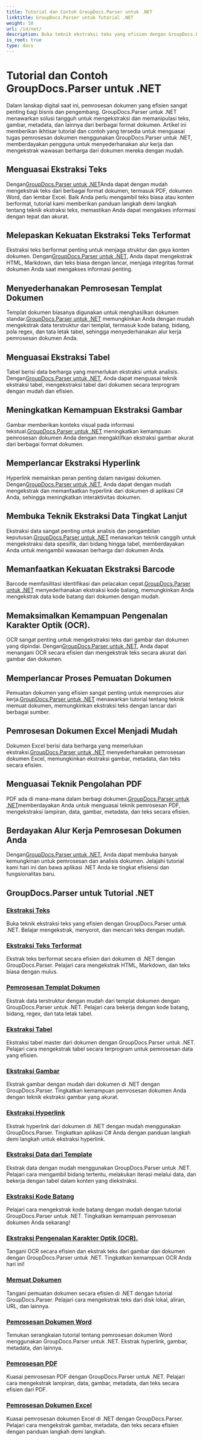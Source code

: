 ```yaml
---
title: Tutorial dan Contoh GroupDocs.Parser untuk .NET
linktitle: GroupDocs.Parser untuk Tutorial .NET
weight: 10
url: /id/net/
description: Buka teknik ekstraksi teks yang efisien dengan GroupDocs.Parser untuk .NET. Ekstrak, sorot, dan cari teks dengan lancar untuk pemrosesan dokumen yang lebih baik.
is_root: true
type: docs
---
```

# Tutorial dan Contoh GroupDocs.Parser untuk .NET

Dalam lanskap digital saat ini, pemrosesan dokumen yang efisien sangat penting bagi bisnis dan pengembang. GroupDocs.Parser untuk .NET menawarkan solusi tangguh untuk mengekstraksi dan memanipulasi teks, gambar, metadata, dan lainnya dari berbagai format dokumen. Artikel ini memberikan ikhtisar tutorial dan contoh yang tersedia untuk menguasai tugas pemrosesan dokumen menggunakan GroupDocs.Parser untuk .NET, memberdayakan pengguna untuk menyederhanakan alur kerja dan mengekstrak wawasan berharga dari dokumen mereka dengan mudah.

## Menguasai Ekstraksi Teks
 Dengan[GroupDocs.Parser untuk .NET](./text-extraction/)Anda dapat dengan mudah mengekstrak teks dari berbagai format dokumen, termasuk PDF, dokumen Word, dan lembar Excel. Baik Anda perlu mengambil teks biasa atau konten berformat, tutorial kami memberikan panduan langkah demi langkah tentang teknik ekstraksi teks, memastikan Anda dapat mengakses informasi dengan tepat dan akurat.

## Melepaskan Kekuatan Ekstraksi Teks Terformat
 Ekstraksi teks berformat penting untuk menjaga struktur dan gaya konten dokumen. Dengan[GroupDocs.Parser untuk .NET](./formatted-text-extraction/), Anda dapat mengekstrak HTML, Markdown, dan teks biasa dengan lancar, menjaga integritas format dokumen Anda saat mengakses informasi penting.

## Menyederhanakan Pemrosesan Templat Dokumen
 Templat dokumen biasanya digunakan untuk menghasilkan dokumen standar.[GroupDocs.Parser untuk .NET](./document-template-processing/) memungkinkan Anda dengan mudah mengekstrak data terstruktur dari templat, termasuk kode batang, bidang, pola regex, dan tata letak tabel, sehingga menyederhanakan alur kerja pemrosesan dokumen Anda.

## Menguasai Ekstraksi Tabel
Tabel berisi data berharga yang memerlukan ekstraksi untuk analisis. Dengan[GroupDocs.Parser untuk .NET](./table-extraction/), Anda dapat menguasai teknik ekstraksi tabel, mengekstraksi tabel dari dokumen secara terprogram dengan mudah dan efisien.

## Meningkatkan Kemampuan Ekstraksi Gambar
 Gambar memberikan konteks visual pada informasi tekstual.[GroupDocs.Parser untuk .NET](./image-extraction/) meningkatkan kemampuan pemrosesan dokumen Anda dengan mengaktifkan ekstraksi gambar akurat dari berbagai format dokumen.

## Memperlancar Ekstraksi Hyperlink
 Hyperlink memainkan peran penting dalam navigasi dokumen. Dengan[GroupDocs.Parser untuk .NET](./hyperlink-extraction/), Anda dapat dengan mudah mengekstrak dan memanfaatkan hyperlink dari dokumen di aplikasi C# Anda, sehingga meningkatkan interaktivitas dokumen.

## Membuka Teknik Ekstraksi Data Tingkat Lanjut
 Ekstraksi data sangat penting untuk analisis dan pengambilan keputusan.[GroupDocs.Parser untuk .NET](./data-extraction-from-templates/) menawarkan teknik canggih untuk mengekstraksi data spesifik, dari bidang hingga tabel, memberdayakan Anda untuk mengambil wawasan berharga dari dokumen Anda.

## Memanfaatkan Kekuatan Ekstraksi Barcode
Barcode memfasilitasi identifikasi dan pelacakan cepat.[GroupDocs.Parser untuk .NET](./barcode-extraction/) menyederhanakan ekstraksi kode batang, memungkinkan Anda mengekstrak data kode batang dari dokumen dengan mudah.

## Memaksimalkan Kemampuan Pengenalan Karakter Optik (OCR).
 OCR sangat penting untuk mengekstraksi teks dari gambar dan dokumen yang dipindai. Dengan[GroupDocs.Parser untuk .NET](./ocr-extraction/), Anda dapat menangani OCR secara efisien dan mengekstrak teks secara akurat dari gambar dan dokumen.

## Memperlancar Proses Pemuatan Dokumen
 Pemuatan dokumen yang efisien sangat penting untuk memproses alur kerja.[GroupDocs.Parser untuk .NET](./document-loading/) menawarkan tutorial tentang teknik memuat dokumen, memungkinkan ekstraksi teks dengan lancar dari berbagai sumber.

## Pemrosesan Dokumen Excel Menjadi Mudah
 Dokumen Excel berisi data berharga yang memerlukan ekstraksi.[GroupDocs.Parser untuk .NET](./excel-document-processing/) menyederhanakan pemrosesan dokumen Excel, memungkinkan ekstraksi gambar, metadata, dan teks secara efisien.

## Menguasai Teknik Pengolahan PDF
 PDF ada di mana-mana dalam berbagi dokumen.[GroupDocs.Parser untuk .NET](./pdf-processing/)memberdayakan Anda untuk menguasai teknik pemrosesan PDF, mengekstraksi lampiran, data, gambar, metadata, dan teks secara efisien.

## Berdayakan Alur Kerja Pemrosesan Dokumen Anda
 Dengan[GroupDocs.Parser untuk .NET](./word-document-processing/), Anda dapat membuka banyak kemungkinan untuk pemrosesan dan analisis dokumen. Jelajahi tutorial kami hari ini dan bawa aplikasi .NET Anda ke tingkat efisiensi dan fungsionalitas baru.

## GroupDocs.Parser untuk Tutorial .NET
### [Ekstraksi Teks](./text-extraction/)
Buka teknik ekstraksi teks yang efisien dengan GroupDocs.Parser untuk .NET. Belajar mengekstrak, menyorot, dan mencari teks dengan mudah.
### [Ekstraksi Teks Terformat](./formatted-text-extraction/)
Ekstrak teks berformat secara efisien dari dokumen di .NET dengan GroupDocs.Parser. Pelajari cara mengekstrak HTML, Markdown, dan teks biasa dengan mulus.
### [Pemrosesan Templat Dokumen](./document-template-processing/)
Ekstrak data terstruktur dengan mudah dari templat dokumen dengan GroupDocs.Parser untuk .NET. Pelajari cara bekerja dengan kode batang, bidang, regex, dan tata letak tabel.
### [Ekstraksi Tabel](./table-extraction/)
Ekstraksi tabel master dari dokumen dengan GroupDocs.Parser untuk .NET. Pelajari cara mengekstrak tabel secara terprogram untuk pemrosesan data yang efisien.
### [Ekstraksi Gambar](./image-extraction/)
Ekstrak gambar dengan mudah dari dokumen di .NET dengan GroupDocs.Parser. Tingkatkan kemampuan pemrosesan dokumen Anda dengan teknik ekstraksi gambar yang akurat.
### [Ekstraksi Hyperlink](./hyperlink-extraction/)
Ekstrak hyperlink dari dokumen di .NET dengan mudah menggunakan GroupDocs.Parser. Tingkatkan aplikasi C# Anda dengan panduan langkah demi langkah untuk ekstraksi hyperlink.
### [Ekstraksi Data dari Template](./data-extraction-from-templates/)
Ekstrak data dengan mudah menggunakan GroupDocs.Parser untuk .NET. Pelajari cara mengambil bidang tertentu, melakukan iterasi melalui data, dan bekerja dengan tabel dalam konten yang diekstraksi.
### [Ekstraksi Kode Batang](./barcode-extraction/)
Pelajari cara mengekstrak kode batang dengan mudah dengan tutorial GroupDocs.Parser untuk .NET. Tingkatkan kemampuan pemrosesan dokumen Anda sekarang!
### [Ekstraksi Pengenalan Karakter Optik (OCR).](./ocr-extraction/)
Tangani OCR secara efisien dan ekstrak teks dari gambar dan dokumen dengan GroupDocs.Parser untuk .NET. Tingkatkan kemampuan OCR Anda hari ini!
### [Memuat Dokumen](./document-loading/)
Tangani pemuatan dokumen secara efisien di .NET dengan tutorial GroupDocs.Parser. Pelajari cara mengekstrak teks dari disk lokal, aliran, URL, dan lainnya.
### [Pemrosesan Dokumen Word](./word-document-processing/)
Temukan serangkaian tutorial tentang pemrosesan dokumen Word menggunakan GroupDocs.Parser untuk .NET. Ekstrak hyperlink, gambar, metadata, dan lainnya.
### [Pemrosesan PDF](./pdf-processing/)
Kuasai pemrosesan PDF dengan GroupDocs.Parser untuk .NET. Pelajari cara mengekstrak lampiran, data, gambar, metadata, dan teks secara efisien dari PDF.
### [Pemrosesan Dokumen Excel](./excel-document-processing/)
Kuasai pemrosesan dokumen Excel di .NET dengan GroupDocs.Parser. Pelajari cara mengekstrak gambar, metadata, dan teks secara efisien dengan panduan langkah demi langkah.